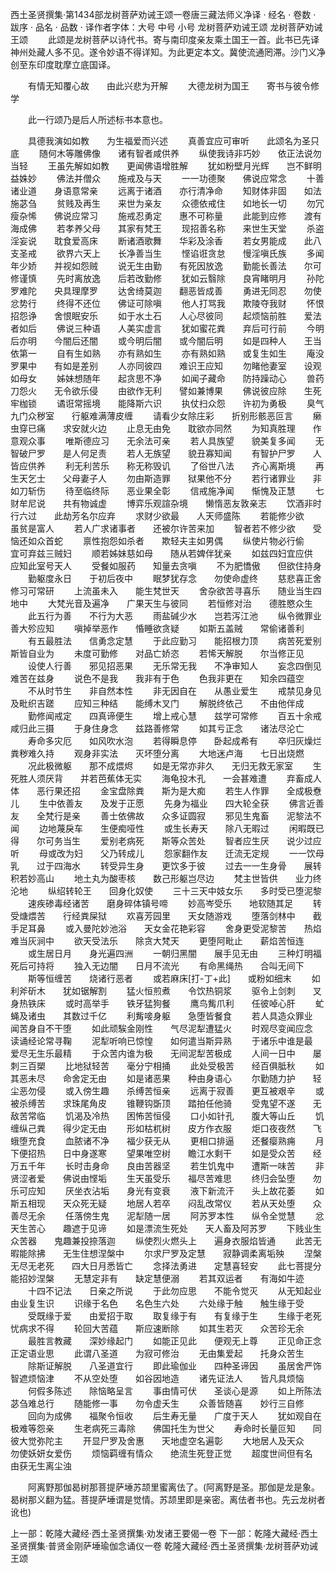西土圣贤撰集·第1434部龙树菩萨劝诫王颂一卷唐三藏法师义净译
· 经名 · 卷数 · 跋序
· 品名 · 品数 · 译作者字体：大号 中号 小号
龙树菩萨劝诫王颂
龙树菩萨劝诫王颂
　　此颂是龙树菩萨以诗代书。寄与南印度亲友乘土国王一首。此书已先译神州处藏人多不见。遂令妙语不得详知。为此更定本文。冀使流通罔滞。沙门义净创至东印度耽摩立底国译。

　　有情无知覆心故　　由此兴悲为开解
　　大德龙树为国王　　寄书与彼令修学

　　此一行颂乃是后人所述标书本意也。

　　具德我演如如教　　为生福爱而兴述
　　真善宜应可审听　　此颂名为圣只底
　　随何木等雕佛像　　诸有智者咸供养
　　纵使我诗非巧妙　　依正法说勿当轻
　　王虽先解如如教　　更闻佛语增胜解
　　犹如粉壁月光辉　　岂不鲜明益姝妙
　　佛法并僧众　　施戒及与天
　　一一功德聚　　佛说应常念
　　十善诸业道　　身语意常亲
　　远离于诸酒　　亦行清净命
　　知财体非固　　如法施苾刍
　　贫贱及再生　　来世为亲友
　　众德依戒住　　如地长一切
　　勿冗瘦杂悕　　佛说应常习
　　施戒忍勇定　　惠不可称量
　　此能到应修　　渡有海成佛
　　若孝养父母　　其家有梵王
　　现招善名称　　来世生天堂
　　杀盗淫妄说　　耽食爱高床
　　断诸酒歌舞　　华彩及涂香
　　若女男能成　　此八支圣戒
　　欲界六天上　　长净善当生
　　悭谄诳贪怠　　慢淫嗔氏族
　　多闻年少娇　　并视如怨贼
　　说无生由勤　　有死因放逸
　　勤能长善法　　尔可修谨慎
　　先时离放逸　　后若改勤修
　　犹如云翳除　　良宵睹明月
　　孙陀罗难陀　　央具理摩罗
　　达舍绮莫迦　　翻恶皆成善
　　勇进无同忍　　勿使忿势行
　　终得不还位　　佛证可除嗔
　　他人打骂我　　欺陵夺我财
　　怀恨招怨诤　　舍恨眠安乐
　　如于水土石　　人心尽彼同
　　起烦恼前胜　　爱法者如后
　　佛说三种语　　人美实虚言
　　犹如蜜花粪　　弃后可行前
　　今明后亦明　　今闇后还闇
　　或今明后闇　　或今闇后明
　　如是四种人　　王当依第一
　　自有生如熟　　亦有熟如生
　　亦有熟如熟　　或复生如生
　　庵没罗果中　　有如是差别
　　人亦同彼四　　难识王应知
　　勿睹他妻室　　设观如母女
　　姊妹想随年　　起贪思不净
　　如闻子藏命　　防持躁动心
　　兽药刀怨火　　无令欲乐侵
　　由欲作无利　　譬如兼博果
　　佛说彼应除　　生死牢枷锁
　　谲诳常摇境　　能降斯六识
　　执仗扫众怨　　许初为勇极
　　臭气九门众秽室　　行躯难满薄皮缠
　　请看少女除庄彩　　折别形骸恶叵言
　　癞虫穿已痛　　求安就火边
　　止息无由免　　耽欲亦同然
　　为知真胜理　　作意观众事
　　唯斯德应习　　无余法可亲
　　若人具族望　　貌美复多闻
　　无智破尸罗　　是人何足责
　　若人无族望　　貌丑寡知闻
　　有智护尸罗　　人皆应供养
　　利无利苦乐　　称无称毁讥
　　了俗世八法　　齐心离斯境
　　再生天乞士　　父母妻子人
　　勿由斯造罪　　狱果他不分
　　若行诸罪业　　非如刀斩伤
　　待至临终际　　恶业果全彰
　　信戒施净闻　　惭愧及正慧
　　七财牟尼说　　共有物诚虚
　　博弈乐观諠杂境　　懒惰恶友敦亲志
　　饮酒非时行六过　　此劫芳名尔应弃
　　求财少欲最　　人天师盛陈
　　若能修少欲　　虽贫是富人
　　若人广求诸事者　　还被尔许苦来加
　　智者若不修少欲　　受恼还如众首蛇
　　禀性抱怨如杀者　　欺轻夫主如男偶
　　纵使片物必行偷　　宜可弃兹三贼妇
　　顺若姊妹慈如母　　随从若婢伴犹亲
　　如兹四妇宜应供　　应知此室号天人
　　受餐如服药　　知量去贪嗔
　　不为肥憍傲　　但欲住持身
　　勤躯度永日　　于初后夜中
　　眠梦犹存念　　勿使命虚终
　　慈悲喜正舍　　修习可常研
　　上流虽未入　　能生梵世天
　　舍杂欲苦寻喜乐　　随业当生四地中
　　大梵光音及遍净　　广果天生与彼同
　　若恒修对治　　德胜愍众生
　　此五行为善　　不行为大恶
　　雨盐碱少水　　岂若泻江池
　　纵令微罪业　　善大殄应知
　　嗔掉举恶作　　惛睡欲贪疑
　　如斯五盖贼　　常偷诸善利
　　有五最胜法　　信勇念定慧
　　于此应勤习　　能招根力顶
　　病苦死爱别　　斯皆自业为
　　未度可勤修　　对品亡娇恣
　　若悕天解脱　　尔当修正见
　　设使人行善　　邪见招恶果
　　无乐常无我　　不净审知人
　　妄念四倒见　　难苦在兹身
　　说色不是我　　我非有于色
　　色我非更在　　知余四蕴空
　　不从时节生　　非自然本性
　　非无因自在　　从愚业爱生
　　戒禁见身见　　及毗织吉蹉
　　应知三种结　　能缚木叉门
　　解脱终依己　　不由他伴成
　　勤修闻戒定　　四真谛便生
　　增上戒心慧　　兹学可常修
　　百五十余戒　　咸归此三摄
　　于身住身念　　兹路善修常
　　如其亏正念　　诸法尽沦亡
　　寿命多灾厄　　如风吹水泡
　　若得瞬息停　　卧起成希有
　　卒归灰燥烂　　粪秽难久持
　　观身非实法　　灭坏堕分离
　　大地迷卢海　　七日出烧燃
　　况此极微躯　　那不成煨烬
　　如是无常亦非久　　无归无救无家室
　　生死胜人须厌背　　并若芭蕉体无实
　　海龟投木孔　　一会甚难遭
　　弃畜成人体　　恶行果还招
　　金宝盘除粪　　斯为是大痴
　　若生人作罪　　全成极憃儿
　　生中依善友　　及发于正愿
　　先身为福业　　四大轮全获
　　佛言近善友　　全梵行是亲
　　善士依佛故　　众多证圆寂
　　邪见生鬼畜　　泥黎法不闻
　　边地蔑戾车　　生便痴哑性
　　或生长寿天　　除八无暇过
　　闲暇既已得　　尔可务当生
　　爱别老病死　　斯等众苦处
　　智者应生厌　　说少过应听
　　母或改为妇　　父乃转成儿
　　怨家翻作友　　迁流无定规
　　一一饮母乳　　过于四海水
　　转受异生身　　更饮多于彼
　　过去一一生身骨　　展转积若妙高山
　　地土丸为酸枣核　　数己形躯岂尽边
　　梵主世皆供　　业力终沦地
　　纵绍转轮王　　回身化奴使
　　三十三天中妓女乐　　多时受已堕泥黎
　　速疾碜毒经诸苦　　磨身碎体镇号啼
　　妙高岑受乐　　地软随其足
　　转受煻煨苦　　行经粪屎狱
　　欢喜芳园里　　天女随游戏
　　堕落剑林中　　截手足耳鼻
　　或入曼陀妙池浴　　天女金花艳彩容
　　舍身更受泥黎苦　　热焰难当灰涧中
　　欲天受法乐　　除贪大梵天
　　更堕阿毗止　　薪焰苦恒连
　　或生居日月　　身光遍四洲
　　一朝归黑闇　　展手见无由
　　三种灯明福　　死后可持将
　　独入无边闇　　日月不流光
　　有命黑绳热　　合叫无间下
　　斯等恒缠苦　　烧诸行恶者
　　或若麻床[打-丁+此]　　或粉如细末
　　如利斧斫木　　犹如锯解割
　　猛火恒煎煮　　令饮热铜浆
　　驱令上剑刺　　叉身热铁床
　　或时高举手　　铁牙猛狗餐
　　鹰鸟觜爪利　　任彼啅心肝
　　虻蝇及诸虫　　其数过千亿
　　利觜唼身躯　　急堕皆餐食
　　若人具造众罪业　　闻苦身自不干堕
　　如此顽騃金刚性　　气尽泥犁遭猛火
　　时观尽变闻应念　　读诵经论常寻鞠
　　泥犁听响已惊惶　　如何遣当斯异熟
　　于诸乐中谁是最　　爱尽无生乐最精
　　于众苦内谁为极　　无间泥犁苦极成
　　人间一日中　　屡刺三百槊
　　比地狱轻苦　　毫分宁相捅
　　此处受极苦　　经百俱胝秋
　　如其恶未尽　　命舍定无由
　　如是诸恶果　　种由身语心
　　尔勤随力护　　轻尘恶勿侵
　　或入傍生趣　　杀缚苦恒亲
　　远离于寂善　　更互被艰辛
　　或被杀缚苦　　求珠尾角皮
　　锥鞭钩斲顶　　踏拍任他骑
　　受鬼望不遂　　无敌苦常临
　　饥渴及冷热　　困怖苦恒侵
　　口小如针孔　　腹大等山丘
　　饥缠纵己粪　　得少定无由
　　形如枯杌树　　皮方作衣服
　　炬口夜夜然　　飞蛾堕充食
　　血脓诸不净　　福少获无从
　　更相口排逼　　还餐瘿熟痈
　　月下便招热　　日中身遂寒
　　望果唯空树　　瞻江水剩干
　　如是受众苦　　经万五千年
　　长时击身命　　良由苦器坚
　　若生饥鬼中　　遭斯一味苦
　　非贤涩者爱　　佛说由悭垢
　　生天虽受乐　　福尽苦难思
　　终归会坠堕　　勿乐可应知
　　厌坐衣沾垢　　身光有变衰
　　液下新流汗　　头上故花萎
　　如斯五相现　　天众死无疑
　　地居人若卒　　闷乱改常仪
　　若从天处堕　　众善尽无余
　　任落傍生鬼　　泥犁随一居
　　阿苏罗本性　　纵令全觉慧
　　忿天生苦心　　趣遮于见谛
　　如是漂流生死处　　天人畜及阿苏罗
　　下贱业生众苦器　　鬼趣兼投捺落迦
　　纵使烈火燃头上　　遍身衣服焰皆通
　　此苦无暇能除拂　　无生住想涅槃中
　　尔求尸罗及定慧　　寂静调柔离垢殃
　　涅槃无尽无老死　　四大日月悉皆亡
　　念择法勇进　　定慧喜轻安
　　此七菩提分　　能招妙涅槃
　　无慧定非有　　缺定慧便溺
　　若其双运者　　有海如牛迹
　　十四不记法　　日亲之所说
　　于此勿应思　　不能令觉灭
　　从无知起业　　由业复生识
　　识缘于名色　　名色生六处
　　六处缘于触　　触生缘于受
　　受既缘于爱　　由爱招于取
　　取复缘于有　　有复缘于生
　　生缘于老死　　忧病求不得
　　轮回大苦蕴　　斯应速断除
　　如其生若灭　　众苦珍无余
　　最胜言教藏　　深妙缘起门
　　如能正见此　　便观无上尊
　　正见命正念　　正定语业思
　　此谓八圣道　　为寂可修治
　　无由集爱起　　托身众苦生
　　除斯证解脱　　八圣道宜行
　　即此瑜伽业　　四种圣谛因
　　虽居舍严饰　　智遮烦恼津
　　不从空处堕　　如谷因地造
　　诸先证法人　　皆凡具烦恼
　　何假多陈述　　除恼略呈言
　　事由情可伏　　圣谈心是源
　　如上所陈法　　苾刍难总行
　　随能修一事　　勿令虚夭生
　　众善皆随喜　　妙行三自修
　　回向为成佛　　福聚令恒收
　　后生寿无量　　广度于天人
　　犹如观自在　　极难等怨亲
　　生老病死三毒除　　佛国托生为世父
　　寿命时长量叵知　　同彼大觉弥陀主
　　开显尸罗及舍惠　　天地虚空名遍彰
　　大地居人及天众　　勿使妖妍女爱伤
　　烦恼羁缠有情众　　绝流生死登正觉
　　超度世间但有名　　由获无生离尘浊

　　阿离野那伽曷树那菩提萨埵苏颉里蜜离佉了。(阿离野是圣。那伽是龙是象。曷树那义翻为猛。菩提萨埵谓是觉情。苏颉里即是亲密。离佉者书也。先云龙树者讹也)

上一部：乾隆大藏经·西土圣贤撰集·劝发诸王要偈一卷
下一部：乾隆大藏经·西土圣贤撰集·普贤金刚萨埵瑜伽念诵仪一卷
乾隆大藏经·西土圣贤撰集·龙树菩萨劝诫王颂